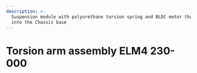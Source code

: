 ```yaml
---
description: >-
  Suspension module with polyurethane torsion spring and BLDC motor that bolts
  into the Chassis base
---
```


# Torsion arm assembly ELM4 230-000

